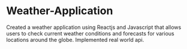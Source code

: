 # Weather-Application
Created a weather application using Reactjs and Javascript that allows users to check current weather conditions and forecasts for various locations around the globe. Implemented real world api.
